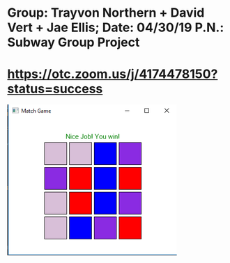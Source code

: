 # Group:  Trayvon Northern + David Vert + Jae Ellis;	Date: 04/30/19 P.N.: Subway Group Project

# <https://otc.zoom.us/j/4174478150?status=success>

![Screenshot](README.jpg)